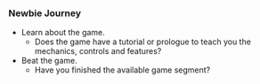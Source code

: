 ### Newbie Journey

- Learn about the game.
    - Does the game have a tutorial or prologue to teach you the mechanics, controls and features?
- Beat the game.
    - Have you finished the available game segment?
